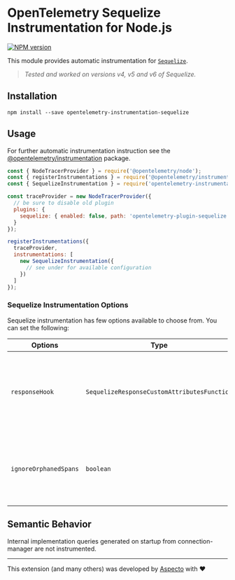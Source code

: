 # OpenTelemetry Sequelize Instrumentation for Node.js
[![NPM version](https://img.shields.io/npm/v/opentelemetry-instrumentation-sequelize.svg)](https://www.npmjs.com/package/opentelemetry-instrumentation-sequelize)

This module provides automatic instrumentation for [`Sequelize`](https://sequelize.org/).  
> _Tested and worked on versions v4, v5 and v6 of Sequelize._

## Installation

```
npm install --save opentelemetry-instrumentation-sequelize
```

## Usage
For further automatic instrumentation instruction see the [@opentelemetry/instrumentation](https://github.com/open-telemetry/opentelemetry-js/tree/main/packages/opentelemetry-instrumentation) package.

```js
const { NodeTracerProvider } = require('@opentelemetry/node');
const { registerInstrumentations } = require('@opentelemetry/instrumentation');
const { SequelizeInstrumentation } = require('opentelemetry-instrumentation-sequelize');

const traceProvider = new NodeTracerProvider({
  // be sure to disable old plugin
  plugins: {
    sequelize: { enabled: false, path: 'opentelemetry-plugin-sequelize' }
  }
});

registerInstrumentations({
  traceProvider,
  instrumentations: [
    new SequelizeInstrumentation({
      // see under for available configuration
    })
  ]
});
```

### Sequelize Instrumentation Options

Sequelize instrumentation has few options available to choose from. You can set the following:

| Options        | Type                                   | Description                                                                                     |
| -------------- | -------------------------------------- | ----------------------------------------------------------------------------------------------- |
| `responseHook` | `SequelizeResponseCustomAttributesFunction` | Hook called before response is returned, which allows to add custom attributes to span.      |
| `ignoreOrphanedSpans` | `boolean` | Set to true if you only want to trace operation which has parent spans |

## Semantic Behavior
Internal implementation queries generated on startup from connection-manager are not instrumented.

---

This extension (and many others) was developed by [Aspecto](https://www.aspecto.io/) with ❤️
